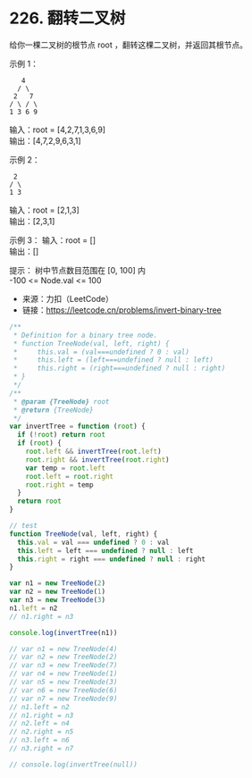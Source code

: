# 226. 翻转二叉树

给你一棵二叉树的根节点 root ，翻转这棵二叉树，并返回其根节点。

示例 1：

       4
      / \
     2   7
    / \ / \
    1 3 6 9

输入：root = [4,2,7,1,3,6,9]  
输出：[4,7,2,9,6,3,1]

示例 2：

     2
    / \
    1 3

输入：root = [2,1,3]  
输出：[2,3,1]

示例 3：
输入：root = []  
输出：[]

提示：
树中节点数目范围在 [0, 100] 内  
-100 <= Node.val <= 100

- 来源：力扣（LeetCode）  
- 链接：https://leetcode.cn/problems/invert-binary-tree

```javascript
/**
 * Definition for a binary tree node.
 * function TreeNode(val, left, right) {
 *     this.val = (val===undefined ? 0 : val)
 *     this.left = (left===undefined ? null : left)
 *     this.right = (right===undefined ? null : right)
 * }
 */
/**
 * @param {TreeNode} root
 * @return {TreeNode}
 */
var invertTree = function (root) {
  if (!root) return root
  if (root) {
    root.left && invertTree(root.left)
    root.right && invertTree(root.right)
    var temp = root.left
    root.left = root.right
    root.right = temp
  }
  return root
}

// test
function TreeNode(val, left, right) {
  this.val = val === undefined ? 0 : val
  this.left = left === undefined ? null : left
  this.right = right === undefined ? null : right
}

var n1 = new TreeNode(2)
var n2 = new TreeNode(1)
var n3 = new TreeNode(3)
n1.left = n2
// n1.right = n3

console.log(invertTree(n1))

// var n1 = new TreeNode(4)
// var n2 = new TreeNode(2)
// var n3 = new TreeNode(7)
// var n4 = new TreeNode(1)
// var n5 = new TreeNode(3)
// var n6 = new TreeNode(6)
// var n7 = new TreeNode(9)
// n1.left = n2
// n1.right = n3
// n2.left = n4
// n2.right = n5
// n3.left = n6
// n3.right = n7

// console.log(invertTree(null))
```
